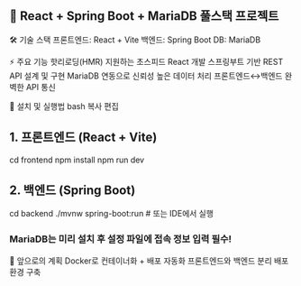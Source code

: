 ## 🌟 React + Spring Boot + MariaDB 풀스택 프로젝트

🛠 기술 스택
프론트엔드: React + Vite
백엔드: Spring Boot
DB: MariaDB

⚡ 주요 기능
핫리로딩(HMR) 지원하는 초스피드 React 개발
스프링부트 기반 REST API 설계 및 구현
MariaDB 연동으로 신뢰성 높은 데이터 처리
프론트엔드↔백엔드 완벽한 API 통신

🧭 설치 및 실행법
bash
복사
편집
## 1. 프론트엔드 (React + Vite)
cd frontend
npm install
npm run dev

## 2. 백엔드 (Spring Boot)
cd backend
./mvnw spring-boot:run  # 또는 IDE에서 실행

### MariaDB는 미리 설치 후 설정 파일에 접속 정보 입력 필수!

🌱 앞으로의 계획
Docker로 컨테이너화 + 배포 자동화
프론트엔드와 백엔드 분리 배포 환경 구축
